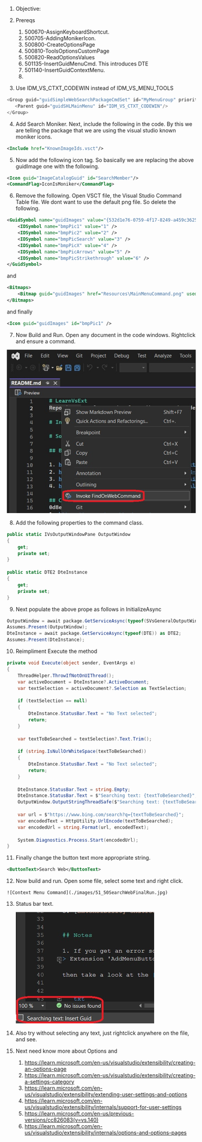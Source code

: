 
1. Objective: 

2. Prereqs
   1. 500670-AssignKeyboardShortcut. 
   2. 500705-AddingMonikerIcon. 
   3. 500800-CreateOptionsPage
   4. 500810-ToolsOptionsCustomPage
   5. 500820-ReadOptionsValues
   6. 501135-InsertGuidMenuCmd. This introduces DTE 
   7. 501140-InsertGuidContextMenu. 
   8. 


3. Use IDM_VS_CTXT_CODEWIN instead of IDM_VS_MENU_TOOLS
```cs
<Group guid="guidSimpleWebSearchPackageCmdSet" id="MyMenuGroup" priority="0x0600">
   <Parent guid="guidSHLMainMenu" id="IDM_VS_CTXT_CODEWIN"/>
</Group>
```

4. Add Search Moniker. Next, include the following in the code. By this we are telling the package that we are using the visual studio known moniker icons.
```xml
<Include href="KnownImageIds.vsct"/>
```

5. Now add the following icon tag. So basically we are replacing the above guidImage one with the following.

```xml
<Icon guid="ImageCatalogGuid" id="SearchMember"/>
<CommandFlag>IconIsMoniker</CommandFlag>
```

6. Remove the following. Open VSCT file, the Visual Studio Command Table file. We dont want to use the default png file. So delete the following.

```xml
<GuidSymbol name="guidImages" value="{532d1e76-0759-4f17-8249-a459c36252f1}" >
    <IDSymbol name="bmpPic1" value="1" />
    <IDSymbol name="bmpPic2" value="2" />
    <IDSymbol name="bmpPicSearch" value="3" />
    <IDSymbol name="bmpPicX" value="4" />
    <IDSymbol name="bmpPicArrows" value="5" />
    <IDSymbol name="bmpPicStrikethrough" value="6" />
</GuidSymbol>
```
and 

```xml
<Bitmaps>
    <Bitmap guid="guidImages" href="Resources\MainMenuCommand.png" usedList="bmpPic1, bmpPic2, bmpPicSearch, bmpPicX, bmpPicArrows, bmpPicStrikethrough"/>
</Bitmaps>
```

and finally 

```xml
<Icon guid="guidImages" id="bmpPic1" />
```

7. Now Build and Run. Open any document in the code windows. Rightclick and ensure a command. 

![Context Menu Command](./images/50_50ContextMenuCommand.jpg)

8. Add the following properties to the command class.

```cs
public static IVsOutputWindowPane OutputWindow
{
    get;
    private set;
}

public static DTE2 DteInstance
{
    get;
    private set;
}
```

9. Next populate the above prope as follows in InitializeAsync 

```cs
OutputWindow = await package.GetServiceAsync(typeof(SVsGeneralOutputWindowPane)) as IVsOutputWindowPane;
Assumes.Present(OutputWindow);
DteInstance = await package.GetServiceAsync(typeof(DTE)) as DTE2;
Assumes.Present(DteInstance);
```

10. Reimpliment Execute the method

```cs
private void Execute(object sender, EventArgs e)
{
    ThreadHelper.ThrowIfNotOnUIThread();
    var activeDocument = DteInstance?.ActiveDocument;
    var textSelection = activeDocument?.Selection as TextSelection;

    if (textSelection == null)
    {
        DteInstance.StatusBar.Text = "No Text selected";
        return;
    }

    var textToBeSearched = textSelection?.Text.Trim();

    if (string.IsNullOrWhiteSpace(textToBeSearched))
    {
        DteInstance.StatusBar.Text = "No Text selected";
        return;
    }

    DteInstance.StatusBar.Text = string.Empty;
    DteInstance.StatusBar.Text = $"Searching text: {textToBeSearched}";    
    OutputWindow.OutputStringThreadSafe($"Searching text: {textToBeSearched}");

    var url = $"https://www.bing.com/search?q={textToBeSearched}";
    var encodedText = HttpUtility.UrlEncode(textToBeSearched);
    var encodedUrl = string.Format(url, encodedText);

    System.Diagnostics.Process.Start(encodedUrl);
}
```

11. Finally change the button text more appropriate string.
```xml
<ButtonText>Search Web</ButtonText>
```

12.  Now build and run. Open some file, select some text and right click. 

    ![Context Menu Command](./images/51_50SearchWebFinalRun.jpg)

13. Status bar text.

    ![Statusbar Text](./images/52_50StatusBarText.jpg)

14.  Also try without selecting any text, just rightclick anywhere on the file, and see.

15.  Next need know more about Options and  
     1. https://learn.microsoft.com/en-us/visualstudio/extensibility/creating-an-options-page
     2. https://learn.microsoft.com/en-us/visualstudio/extensibility/creating-a-settings-category
     3. https://learn.microsoft.com/en-us/visualstudio/extensibility/extending-user-settings-and-options
     4. https://learn.microsoft.com/en-us/visualstudio/extensibility/internals/support-for-user-settings
     5. https://learn.microsoft.com/en-us/previous-versions/cc826083(v=vs.140)
     6. https://learn.microsoft.com/en-us/visualstudio/extensibility/internals/options-and-options-pages


